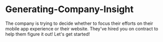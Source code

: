 # Generating-Company-Insight
The company is trying to decide whether to focus their efforts on their mobile app experience or their website. They've hired you on contract to help them figure it out! Let's get started!
